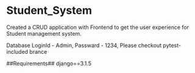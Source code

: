 # Student_System

Created a CRUD application with Frontend to get the user experience for Student management system.

Database LoginId - Admin, Passward - 1234, Please checkout pytest-included brance

##Requirements## django==3.1.5 
